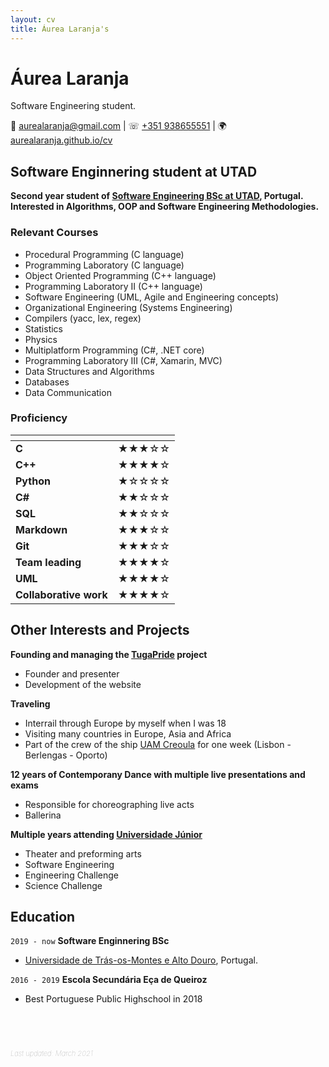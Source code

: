 ```yaml
---
layout: cv
title: Áurea Laranja's
---
```

# Áurea Laranja
Software Engineering student. 

<div id="webaddress">
&#128231; <a href="mailto:aurealaranja@gmail.com">aurealaranja@gmail.com</a>
| &#9743; <a href="tel:+351938655551">+351 938655551</a>
| &#127757; <a href="https://aurealaranja.github.io/cv/">aurealaranja.github.io/cv</a>
</div>


## Software Enginnering student at UTAD

**Second year student of [Software Engineering BSc at UTAD](https://www.utad.pt/estudar/en/cursos/informatics-engineering/), Portugal.   
Interested in Algorithms, OOP and Software Engineering Methodologies.**


### Relevant Courses

 - Procedural Programming (C language)
 - Programming Laboratory (C language)
 - Object Oriented Programming (C++ language)
 - Programming Laboratory II (C++ language)
 - Software Engineering (UML, Agile and Engineering concepts)
 - Organizational Engineering (Systems Engineering)
 - Compilers (yacc, lex, regex)
 - Statistics
 - Physics
 - Multiplatform Programming (C#, .NET core)
 - Programming Laboratory III (C#, Xamarin, MVC)
 - Data Structures and Algorithms 
 - Databases 
 - Data Communication
 

### Proficiency


| <!-- -->  | <!-- --> |
| --------------------   | ---------------------------------- |
| **C**                  | &#9733;&#9733;&#9733;&#9734;&#9734;|
| **C++**                | &#9733;&#9733;&#9733;&#9733;&#9734;|
| **Python**             | &#9733;&#9734;&#9734;&#9734;&#9734;|
| **C#**                 | &#9733;&#9733;&#9734;&#9734;&#9734;|
| **SQL**                | &#9733;&#9733;&#9734;&#9734;&#9734;|
| **Markdown**           | &#9733;&#9733;&#9733;&#9734;&#9734;|
| **Git**                | &#9733;&#9733;&#9733;&#9734;&#9734;|
| **Team leading**       | &#9733;&#9733;&#9733;&#9733;&#9734;|
| **UML**                | &#9733;&#9733;&#9733;&#9733;&#9734;|
| **Collaborative work** | &#9733;&#9733;&#9733;&#9733;&#9734;|


## Other Interests and Projects

__Founding and managing the [TugaPride](http://tugapride.com/) project__
  - Founder and presenter
  - Development of the website

__Traveling__
  - Interrail through Europe by myself when I was 18
  - Visiting many countries in Europe, Asia and Africa
  - Part of the crew of the ship [UAM Creoula](https://en.wikipedia.org/wiki/UAM_Creoula) for one week (Lisbon - Berlengas - Oporto)

 __12 years of Contemporany Dance with multiple live presentations and exams__
   - Responsible for choreographing live acts
   - Ballerina 

 __Multiple years attending [Universidade Júnior](https://universidadejunior.up.pt/)__
   - Theater and preforming arts
   - Software Engineering
   - Engineering Challenge
   - Science Challenge

## Education

`2019 - now`
__Software Enginnering BSc__
- [Universidade de Trás-os-Montes e Alto Douro](https://www.utad.pt/estudar/en/cursos/informatics-engineering/), Portugal. 


`2016 - 2019`
__Escola Secundária Eça de Queiroz__
- Best Portuguese Public Highschool in 2018

## &nbsp;

<em style="font-weight: 100;font-style: italic;color: #999;font-size: 80%;">Last updated: March 2021</em>


